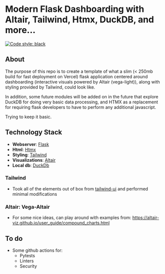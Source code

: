 # Modern Flask Dashboarding with Altair, Tailwind, Htmx, DuckDB, and more... 

[![Code style: black](https://img.shields.io/badge/code%20style-black-000000.svg)](https://github.com/psf/black)


## About
The purpose of this repo is to create a template of what a slim (< 250mb build for fast deployment on Vercel) flask application centered around dashboarding (interactive visuals powered by Altair (vega-light)), along with styling provided by Tailwind, could look like. 

In addition, some future modules will be added on in the future that explore DuckDB for doing very basic data processing, and HTMX as a replacement for requiring flask developers to have to perform any additional javascript. 

Trying to keep it basic. 

## Technology Stack
- **Webserver**: [Flask](https://flask.palletsprojects.com/)
- **Html**: [Htmx](https://htmx.org/) 
- **Styling**: [Tailwind](https://tailwindcss.com/) 
- **Visualizations**: [Altair](https://altair-viz.github.io/index.html) 
- **Local db**: [DuckDb](https://duckdb.org/) 

### Tailwind
- Took all of the elements out of box from [tailwind-ui](https://tailwindui.com/) and performed minimal modifications 

### Altair: Vega-Altair
- For some nice ideas, can play around with examples from: https://altair-viz.github.io/user_guide/compound_charts.html 


## To do
- Some github actions for:
    - Pytests
    - Linters 
    - Security 

